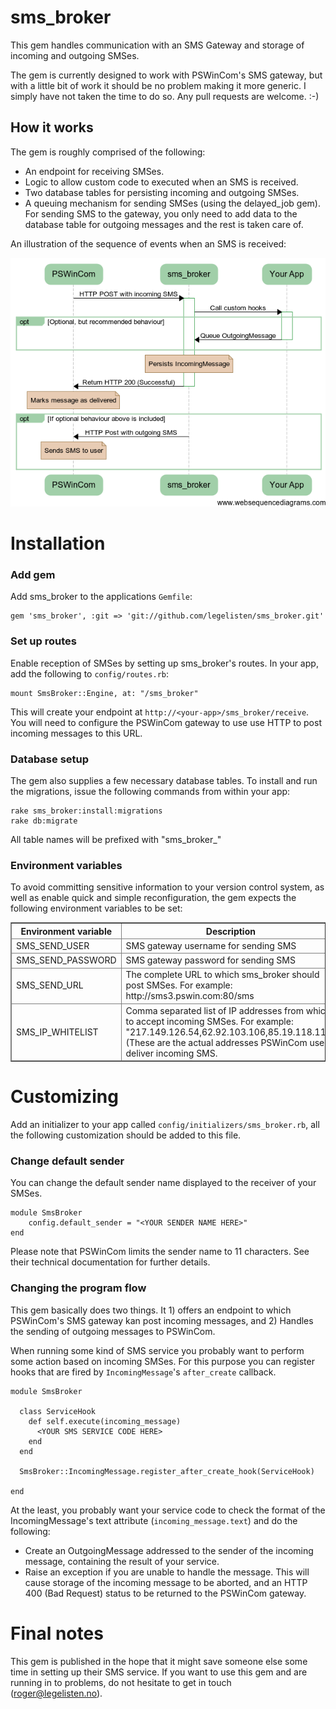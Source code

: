 sms_broker
==========

This gem handles communication with an SMS Gateway and storage of incoming and outgoing SMSes.

The gem is currently designed to work with PSWinCom's SMS gateway, but with a little bit of work it should be no problem making it more generic. I simply have not taken the time to do so. Any pull requests are welcome. :-)


How it works
------------

The gem is roughly comprised of the following:

  * An endpoint for receiving SMSes.
  * Logic to allow custom code to executed when an SMS is received.
  * Two database tables for persisting incoming and outgoing SMSes.
  * A queuing mechanism for sending SMSes (using the delayed_job gem). For sending SMS to the gateway, you only need to add data to the database table for outgoing messages and the rest is taken care of.

An illustration of the sequence of events when an SMS is received:

![Test](sequence_diagram.png)

<!-- Code for generating diagram at www.websequencediagrams.com


PSWinCom->sms_broker: HTTP POST with incoming SMS
activate sms_broker

"sms_broker"->Your App: Call custom hooks
activate Your App

opt Optional, but recommended behaviour
    Your App -> sms_broker: Queue OutgoingMessage
deactivate Your App
    note over sms_broker: Persist OutgoingMessage
end

note over sms_broker: Persists IncomingMessage

sms_broker->PSWinCom: Return HTTP 200 (Successful)
deactivate sms_broker

note over PSWinCom: Marks message as delivered

opt If optional behaviour above is included
    sms_broker->PSWinCom: HTTP Post with outgoing SMS
    note over PSWinCom: Sends SMS to user
end

-->


Installation
============

### Add gem

Add sms_broker to the applications `Gemfile`:

    gem 'sms_broker', :git => 'git://github.com/legelisten/sms_broker.git'


### Set up routes

Enable reception of SMSes by setting up sms_broker's routes. In your app, add the following to `config/routes.rb`:

    mount SmsBroker::Engine, at: "/sms_broker"

This will create your endpoint at `http://<your-app>/sms_broker/receive`. You will need to configure the PSWinCom gateway to use use HTTP to post incoming messages to this URL.


### Database setup

The gem also supplies a few necessary database tables. To install and run the migrations, issue the following commands from within your app:

    rake sms_broker:install:migrations
    rake db:migrate

All table names will be prefixed with "sms_broker_"

### Environment variables

To avoid committing sensitive information to your version control system, as well as enable quick and simple reconfiguration, the gem expects the following environment variables to be set:

<table border="1">
  <thead>
    <tr>
      <th width="200">Environment variable</th><th>Description</th>
    </tr>
  <thead>
  <tr>
    <td>SMS_SEND_USER</td><td>SMS gateway username for sending SMS</td>
  </tr>
  <tr>
    <td>SMS_SEND_PASSWORD</td><td>SMS gateway password for sending SMS</td>
  </tr>
  <tr>
    <td>SMS_SEND_URL</td><td>The complete URL to which sms_broker should post SMSes. For example: http://sms3.pswin.com:80/sms</td>
  </tr>
  <tr>
    <td>SMS_IP_WHITELIST</td><td>Comma separated list of IP addresses from which to accept incoming SMSes. For example: "217.149.126.54,62.92.103.106,85.19.118.116" (These are the actual addresses PSWinCom use to deliver incoming SMS.</td>
  </tr>
</table>



Customizing
===========

Add an initializer to your app called `config/initializers/sms_broker.rb`, all the following customization should be added to this file.


### Change default sender

You can change the default sender name displayed to the receiver of your SMSes.

    module SmsBroker
        config.default_sender = "<YOUR SENDER NAME HERE>"
    end

Please note that PSWinCom limits the sender name to 11 characters. See their technical documentation for further details.

### Changing the program flow

This gem basically does two things. It 1) offers an endpoint to which PSWinCom's SMS gateway kan post incoming messages, and 2) Handles the sending of outgoing messages to PSWinCom.

When running some kind of SMS service you probably want to perform some action based on incoming SMSes. For this purpose you can register hooks that are fired by `IncomingMessage`'s `after_create` callback.

    module SmsBroker

      class ServiceHook
        def self.execute(incoming_message)
          <YOUR SMS SERVICE CODE HERE>
        end
      end

      SmsBroker::IncomingMessage.register_after_create_hook(ServiceHook)

    end

At the least, you probably want your service code to check the format of the IncomingMessage's text attribute (`incoming_message.text`) and do the following:

* Create an OutgoingMessage addressed to the sender of the incoming message, containing the result of your service.
* Raise an exception if you are unable to handle the message. This will cause storage of the incoming message to be aborted, and an HTTP 400 (Bad Request) status to be returned to the PSWinCom gateway.


Final notes
===========

This gem is published in the hope that it might save someone else some time in setting up their SMS service. If you want to use this gem and are running in to problems, do not hesitate to get in touch (<roger@legelisten.no>).